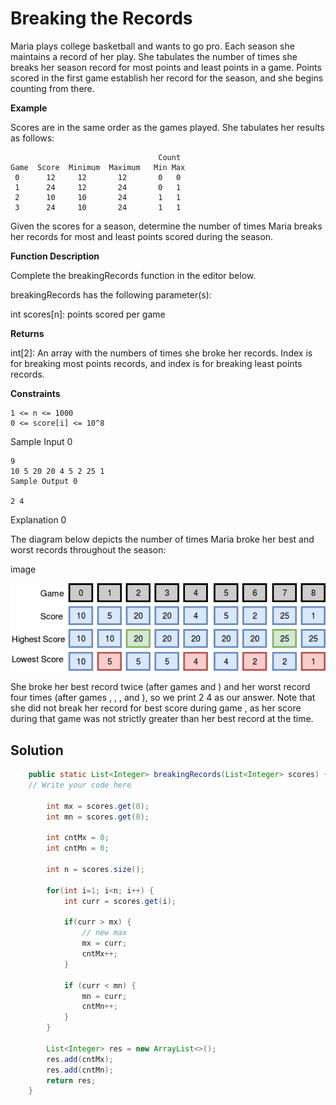 # Breaking the Records

Maria plays college basketball and wants to go pro. Each season she maintains a record of her play. She tabulates the number of times she breaks her season record for most points and least points in a game. Points scored in the first game establish her record for the season, and she begins counting from there.

**Example**

Scores are in the same order as the games played. She tabulates her results as follows:

                                     Count
    Game  Score  Minimum  Maximum   Min Max
     0      12     12       12       0   0
     1      24     12       24       0   1
     2      10     10       24       1   1
     3      24     10       24       1   1
Given the scores for a season, determine the number of times Maria breaks her records for most and least points scored during the season.

**Function Description**

Complete the breakingRecords function in the editor below.

breakingRecords has the following parameter(s):

int scores[n]: points scored per game

**Returns**

int[2]: An array with the numbers of times she broke her records. Index  is for breaking most points records, and index  is for breaking least points records.

**Constraints**

    1 <= n <= 1000
    0 <= score[i] <= 10^8


Sample Input 0

    9
    10 5 20 20 4 5 2 25 1
    Sample Output 0

    2 4
Explanation 0

The diagram below depicts the number of times Maria broke her best and worst records throughout the season:

image

![stock image](./images/recored-breaking.png)

She broke her best record twice (after games  and ) and her worst record four times (after games , , , and ), so we print 2 4 as our answer. Note that she did not break her record for best score during game , as her score during that game was not strictly greater than her best record at the time.


## Solution

```java
    public static List<Integer> breakingRecords(List<Integer> scores) {
    // Write your code here
        
        int mx = scores.get(0);
        int mn = scores.get(0);
        
        int cntMx = 0;
        int cntMn = 0;
        
        int n = scores.size();
         
        for(int i=1; i<n; i++) {
            int curr = scores.get(i);
            
            if(curr > mx) {
                // new max
                mx = curr;
                cntMx++;
            }
            
            if (curr < mn) {
                mn = curr;
                cntMn++;
            }
        }
        
        List<Integer> res = new ArrayList<>();
        res.add(cntMx);
        res.add(cntMn);
        return res;
    }
```